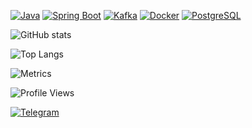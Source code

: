 [![Java](https://img.shields.io/badge/Java-ED8B00?style=for-the-badge&logo=openjdk&logoColor=white)](https://www.java.com/)
[![Spring Boot](https://img.shields.io/badge/Spring_Boot-6DB33F?style=for-the-badge&logo=spring-boot&logoColor=white)](https://spring.io/projects/spring-boot)
[![Kafka](https://img.shields.io/badge/Kafka-231F20?style=for-the-badge&logo=apache-kafka&logoColor=white)](https://kafka.apache.org/)
[![Docker](https://img.shields.io/badge/Docker-2496ED?style=for-the-badge&logo=docker&logoColor=white)](https://www.docker.com/)
[![PostgreSQL](https://img.shields.io/badge/PostgreSQL-4169E1?style=for-the-badge&logo=postgresql&logoColor=white)](https://www.postgresql.org/)

![GitHub stats](https://github-readme-stats.vercel.app/api?username=vexvl&show_icons=true&theme=radical)

![Top Langs](https://github-readme-stats.vercel.app/api/top-langs/?username=vexvl&layout=compact)

![Metrics](https://metrics.lecoq.io/vexvl)

![Profile Views](https://komarev.com/ghpvc/?username=vexvl&style=flat-square&color=blue)

[![Telegram](https://img.shields.io/badge/Telegram-2CA5E0?style=for-the-badge&logo=telegram&logoColor=white)](https://t.me/vexvl)

<!--
**Vexvl/Vexvl** is a ✨ _special_ ✨ repository because its `README.md` (this file) appears on your GitHub profile.

Here are some ideas to get you started:

- 🔭 I’m currently working on ...
- 🌱 I’m currently learning ...
- 👯 I’m looking to collaborate on ...
- 🤔 I’m looking for help with ...
- 💬 Ask me about ...
- 📫 How to reach me: ...
- 😄 Pronouns: ...
- ⚡ Fun fact: ...
-->
